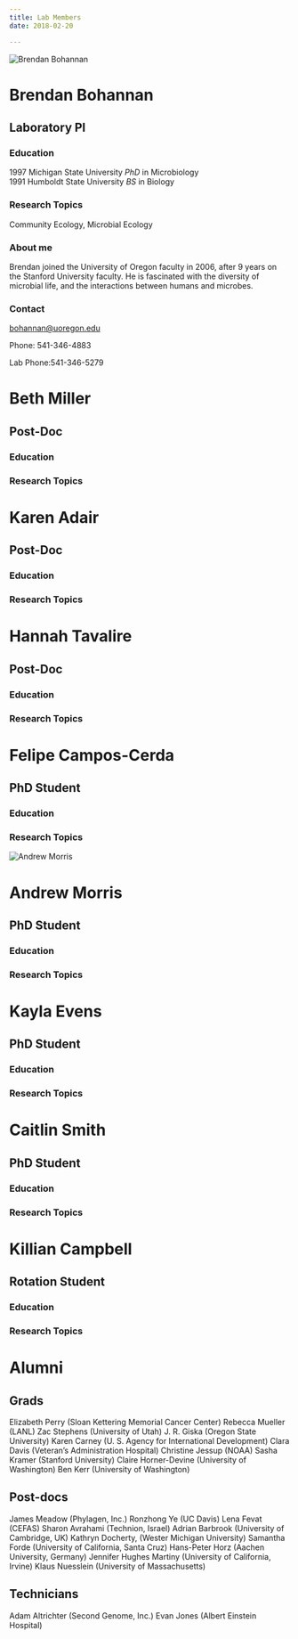 ```yaml
---
title: Lab Members
date: 2018-02-20

---
```


![Brendan Bohannan](/img/bohannan.jpeg)

# Brendan Bohannan
## Laboratory PI

### Education
1997 Michigan State University _PhD_ in Microbiology  
1991 Humboldt State University _BS_ in Biology

### Research Topics
Community Ecology, Microbial Ecology

### About me
Brendan joined the University of Oregon faculty in 2006, after 9 years on the Stanford University faculty. He is fascinated with the diversity of microbial life, and the interactions between humans and microbes.

### Contact
bohannan@uoregon.edu

Phone: 541-346-4883

Lab Phone:541-346-5279


# Beth Miller
## Post-Doc

### Education

### Research Topics

# Karen Adair
## Post-Doc

### Education

### Research Topics


# Hannah Tavalire
## Post-Doc

### Education

### Research Topics

# Felipe Campos-Cerda
## PhD Student

### Education

### Research Topics

![Andrew Morris](/img/morris.jpg)

# Andrew Morris
## PhD Student

### Education

### Research Topics

# Kayla Evens
## PhD Student

### Education

### Research Topics

# Caitlin Smith
## PhD Student

### Education

### Research Topics


# Killian Campbell
## Rotation Student

### Education

### Research Topics


# Alumni
## Grads

Elizabeth Perry (Sloan Kettering Memorial Cancer Center)
Rebecca Mueller (LANL)
Zac Stephens (University of Utah)
J. R. Giska (Oregon State University)
Karen Carney (U. S. Agency for International Development)
Clara Davis (Veteran’s Administration Hospital)
Christine Jessup (NOAA)
Sasha Kramer (Stanford University)
Claire Horner-Devine (University of Washington)
Ben Kerr (University of Washington)

## Post-docs
James Meadow (Phylagen, Inc.)
Ronzhong Ye (UC Davis)
Lena Fevat (CEFAS)
Sharon Avrahami (Technion, Israel)
Adrian Barbrook (University of Cambridge, UK)
Kathryn Docherty, (Wester Michigan University)
Samantha Forde (University of California, Santa Cruz)
Hans-Peter Horz (Aachen University, Germany)
Jennifer Hughes Martiny (University of California, Irvine)
Klaus Nuesslein (University of Massachusetts)

## Technicians

Adam Altrichter (Second Genome, Inc.)
Evan Jones (Albert Einstein Hospital)